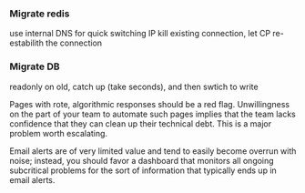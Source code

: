### Migrate redis
use internal DNS for quick switching IP
kill existing connection, let CP re-estabilith the connection

### Migrate DB
readonly on old, catch up (take seconds), and then swtich to write


Pages with rote, algorithmic responses should be a red flag. Unwillingness on the part of your team to automate such pages implies that the team lacks confidence that they can clean up their technical debt. This is a major problem worth escalating.

Email alerts are of very limited value and tend to easily become overrun with noise; instead, you should favor a dashboard that monitors all ongoing subcritical problems for the sort of information that typically ends up in email alerts.
